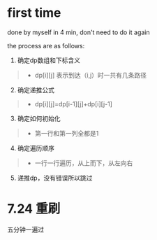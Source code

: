 # first time

done by myself in 4 min, don't need to do it again

the process are as follows:

1. 确定dp数组和下标含义
>
>+ dp[i][j] 表示到达（i,j）时一共有几条路径
2. 确定递推公式
>
>+ dp[i][j]=dp[i-1][j]+dp[i][j-1]
3. 确定如何初始化
>
>+ 第一行和第一列全都是1
4. 确定遍历顺序
>
>+ 一行一行遍历，从上而下，从左向右
5. 递推dp，没有错误所以跳过

# 7.24 重刷
五分钟一遍过